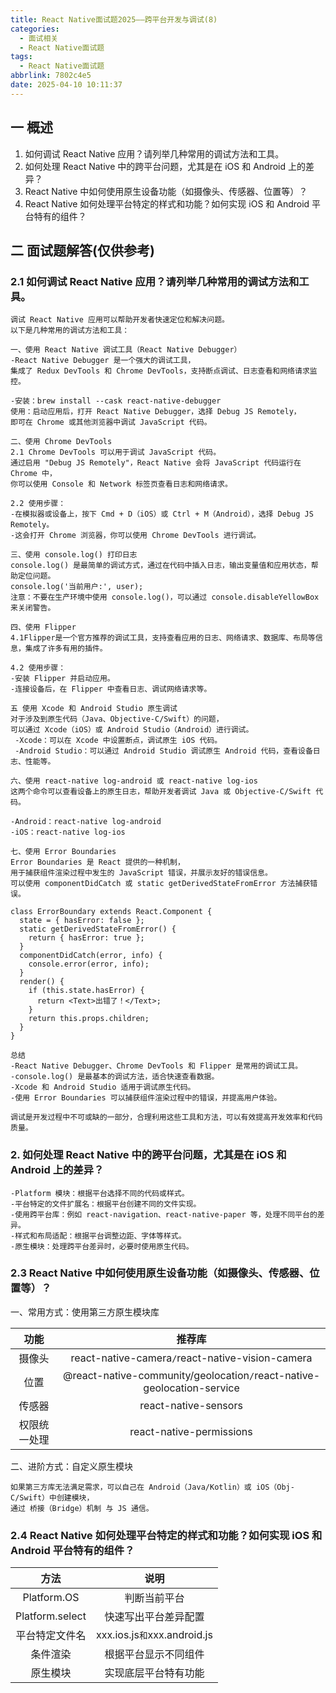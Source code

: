```yaml
---
title: React Native面试题2025——跨平台开发与调试(8)
categories:
  - 面试相关
  - React Native面试题
tags:
  - React Native面试题
abbrlink: 7802c4e5
date: 2025-04-10 10:11:37
---
```

## 一 概述

1. 如何调试 React Native 应用？请列举几种常用的调试方法和工具。
2. 如何处理 React Native 中的跨平台问题，尤其是在 iOS 和 Android 上的差异？
3. React Native 中如何使用原生设备功能（如摄像头、传感器、位置等）？
4. React Native 如何处理平台特定的样式和功能？如何实现 iOS 和 Android 平台特有的组件？

<!--more-->

## 二 面试题解答(仅供参考)

### 2.1 如何调试 React Native 应用？请列举几种常用的调试方法和工具。

```
调试 React Native 应用可以帮助开发者快速定位和解决问题。
以下是几种常用的调试方法和工具：

一、使用 React Native 调试工具（React Native Debugger）
-React Native Debugger 是一个强大的调试工具，
集成了 Redux DevTools 和 Chrome DevTools，支持断点调试、日志查看和网络请求监控。

-安装：brew install --cask react-native-debugger
使用：启动应用后，打开 React Native Debugger，选择 Debug JS Remotely，
即可在 Chrome 或其他浏览器中调试 JavaScript 代码。

二、使用 Chrome DevTools
2.1 Chrome DevTools 可以用于调试 JavaScript 代码。
通过启用 "Debug JS Remotely"，React Native 会将 JavaScript 代码运行在 Chrome 中，
你可以使用 Console 和 Network 标签页查看日志和网络请求。

2.2 使用步骤：
-在模拟器或设备上，按下 Cmd + D（iOS）或 Ctrl + M（Android），选择 Debug JS Remotely。
-这会打开 Chrome 浏览器，你可以使用 Chrome DevTools 进行调试。

三、使用 console.log() 打印日志
console.log() 是最简单的调试方式，通过在代码中插入日志，输出变量值和应用状态，帮助定位问题。
console.log('当前用户:', user);
注意：不要在生产环境中使用 console.log()，可以通过 console.disableYellowBox 来关闭警告。

四、使用 Flipper
4.1Flipper是一个官方推荐的调试工具，支持查看应用的日志、网络请求、数据库、布局等信息，集成了许多有用的插件。

4.2 使用步骤：
-安装 Flipper 并启动应用。
-连接设备后，在 Flipper 中查看日志、调试网络请求等。

五 使用 Xcode 和 Android Studio 原生调试
对于涉及到原生代码（Java、Objective-C/Swift）的问题，
可以通过 Xcode（iOS）或 Android Studio（Android）进行调试。
 -Xcode：可以在 Xcode 中设置断点，调试原生 iOS 代码。
 -Android Studio：可以通过 Android Studio 调试原生 Android 代码，查看设备日志、性能等。

六、使用 react-native log-android 或 react-native log-ios
这两个命令可以查看设备上的原生日志，帮助开发者调试 Java 或 Objective-C/Swift 代码。

-Android：react-native log-android
-iOS：react-native log-ios

七、使用 Error Boundaries
Error Boundaries 是 React 提供的一种机制，
用于捕获组件渲染过程中发生的 JavaScript 错误，并展示友好的错误信息。
可以使用 componentDidCatch 或 static getDerivedStateFromError 方法捕获错误。

class ErrorBoundary extends React.Component {
  state = { hasError: false };
  static getDerivedStateFromError() {
    return { hasError: true };
  }
  componentDidCatch(error, info) {
    console.error(error, info);
  }
  render() {
    if (this.state.hasError) {
      return <Text>出错了！</Text>;
    }
    return this.props.children;
  }
}

总结
-React Native Debugger、Chrome DevTools 和 Flipper 是常用的调试工具。
-console.log() 是最基本的调试方法，适合快速查看数据。
-Xcode 和 Android Studio 适用于调试原生代码。
-使用 Error Boundaries 可以捕获组件渲染过程中的错误，并提高用户体验。

调试是开发过程中不可或缺的一部分，合理利用这些工具和方法，可以有效提高开发效率和代码质量。
```

### 2. 如何处理 React Native 中的跨平台问题，尤其是在 iOS 和 Android 上的差异？

```
-Platform 模块：根据平台选择不同的代码或样式。
-平台特定的文件扩展名：根据平台创建不同的文件实现。
-使用跨平台库：例如 react-navigation、react-native-paper 等，处理不同平台的差异。
-样式和布局适配：根据平台调整边距、字体等样式。
-原生模块：处理跨平台差异时，必要时使用原生代码。
```

### 2.3 React Native 中如何使用原生设备功能（如摄像头、传感器、位置等）？

一、常用方式：使用第三方原生模块库

|     功能     |                            推荐库                            |
| :----------: | :----------------------------------------------------------: |
|    摄像头    |      react-native-camera` / `react-native-vision-camera      |
|     位置     | @react-native-community/geolocation` / `react-native-geolocation-service |
|    传感器    |                     react-native-sensors                     |
| 权限统一处理 |                   react-native-permissions                   |

二、进阶方式：自定义原生模块

```
如果第三方库无法满足需求，可以自己在 Android（Java/Kotlin）或 iOS（Obj-C/Swift）中创建模块，
通过 桥接（Bridge）机制 与 JS 通信。
```

### 2.4 React Native 如何处理平台特定的样式和功能？如何实现 iOS 和 Android 平台特有的组件？

|      方法       |              说明              |
| :-------------: | :----------------------------: |
|   Platform.OS   |          判断当前平台          |
| Platform.select |      快速写出平台差异配置      |
| 平台特定文件名  | xxx.ios.js` 和 `xxx.android.js |
|    条件渲染     |      根据平台显示不同组件      |
|    原生模块     |      实现底层平台特有功能      |


